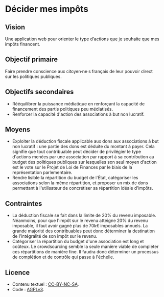 Décider mes impôts
==================

Vision
------

Une application web pour orienter le type d'actions que je souhaite que mes impôts financent.


Objectif primaire
-----------------

Faire prendre conscience aux citoyen·ne·s français de leur pouvoir direct sur les politiques publiques.


Objectifs secondaires
---------------------

- Rééquilibrer la puissance médiatique en renforçant la capacité de financement des partis politiques peu médiatisés.
- Renforcer la capacité d'action des associations à but non lucratif.


Moyens
------

- Exploiter la déduction fiscale applicable aux dons aux associations à but non lucratif : une partie des dons est déduite du montant à payer. Cela signifie que tout contribuable peut décider de privilégier le type d'actions menées par une association par rapport à sa contribution au budget des politiques publiques sur lesquelles son seul moyen d'action est le vote sur le Projet de Loi de Finances par le biais de la représentation parlementaire.
- Rendre lisible la répartition du budget de l'État, catégoriser les associations selon la même répartition, et proposer un mix de dons permettant à l'utilisateur de concrétiser sa répartition idéale d'impôts.


Contraintes
-----------

- La déduction fiscale se fait dans la limite de 20% du revenu imposable. Néanmoins, pour que l'impôt sur le revenu atteigne 20% du revenu imposable, il faut avoir gagné plus de 70k€ imposables annuels. La grande majorité des contribuables peut donc déterminer la destination de l'intégralité de son impôt sur le revenu.
- Catégoriser la répartition du budget d'une association est long et coûteux. Le crowdsourcing semble la seule manière viable de compléter ces répartitions de manière fine. Il faudra donc déterminer un processus de complétion et de contrôle qui passe à l'échelle.


Licence
-------

- Contenu textuel : [CC-BY-NC-SA](https://creativecommons.org/licenses/by-nc-sa/3.0/).
- Code : [AGPLv3](https://www.gnu.org/licenses/agpl-3.0.fr.html).
